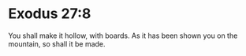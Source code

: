# Exodus 27:8

You shall make it hollow, with boards. As it has been shown you on the mountain, so shall it be made.
